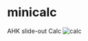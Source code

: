 # minicalc
AHK slide-out Calc
![calc](https://user-images.githubusercontent.com/62726599/235595959-278a4b78-194c-4c62-9cf6-0297f50f68a3.gif)
